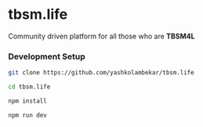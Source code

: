 # tbsm.life

Community driven platform for all those who are **TBSM4L**

### Development Setup

```bash
git clone https://github.com/yashkolambekar/tbsm.life
```
```bash
cd tbsm.life
```
```bash
npm install
```
```bash
npm run dev
```

